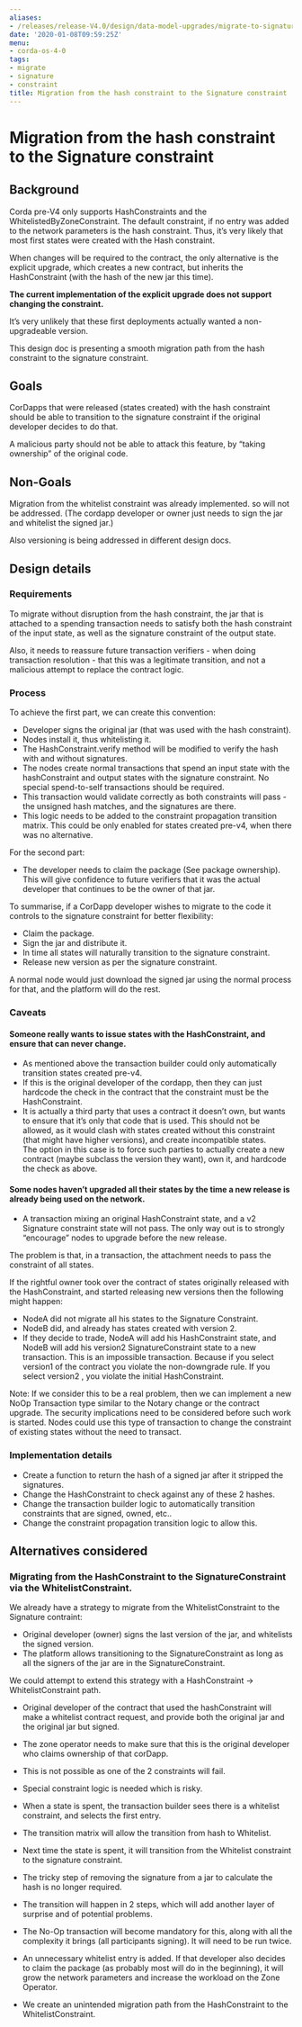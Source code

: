 ```yaml
---
aliases:
- /releases/release-V4.0/design/data-model-upgrades/migrate-to-signature-constraint.html
date: '2020-01-08T09:59:25Z'
menu:
- corda-os-4-0
tags:
- migrate
- signature
- constraint
title: Migration from the hash constraint to the Signature constraint
---
```



# Migration from the hash constraint to the Signature constraint


## Background

Corda pre-V4 only supports HashConstraints and the WhitelistedByZoneConstraint.
The default constraint, if no entry was added to the network parameters is the hash constraint.
Thus, it’s very likely that most first states were created with the Hash constraint.

When changes will be required to the contract, the only alternative is the explicit upgrade, which creates a new contract, but inherits the HashConstraint (with the hash of the new jar this time).

**The current implementation of the explicit upgrade does not support changing the constraint.**

It’s very unlikely that these first deployments actually wanted a non-upgradeable version.

This design doc is presenting a smooth migration path from the hash constraint to the signature constraint.


## Goals

CorDapps that were released (states created) with the hash constraint should be able to transition to the signature constraint if the original developer decides to do that.

A malicious party should not be able to attack this feature, by “taking ownership” of the original code.


## Non-Goals

Migration from the whitelist constraint was already implemented. so will not be addressed. (The cordapp developer or owner just needs to sign the jar and whitelist the signed jar.)

Also versioning is being addressed in different design docs.


## Design details


### Requirements

To migrate without disruption from the hash constraint, the jar that is attached to a spending transaction needs to satisfy both the hash constraint of the input state, as well as the signature constraint of the output state.

Also, it needs to reassure future transaction verifiers - when doing transaction resolution - that this was a legitimate transition, and not a malicious attempt to replace the contract logic.


### Process

To achieve the first part, we can create this convention:


* Developer signs the original jar (that was used with the hash constraint).
* Nodes install it, thus whitelisting it.
* The HashConstraint.verify method will be modified to verify the hash with and without signatures.
* The nodes create normal transactions that spend an input state with the hashConstraint and output states with the signature constraint. No special spend-to-self transactions should be required.
* This transaction would validate correctly as both constraints will pass - the unsigned hash matches, and the signatures are there.
* This logic needs to be added to the constraint propagation transition matrix. This could be only enabled for states created pre-v4, when there was no alternative.

For the second part:


* The developer needs to claim the package (See package ownership). This will give confidence to future verifiers that it was the actual developer that continues to be the owner of that jar.

To summarise, if a CorDapp developer wishes to migrate to the code it controls to the signature constraint for better flexibility:


* Claim the package.
* Sign the jar and distribute it.
* In time all states will naturally transition to the signature constraint.
* Release new version as per the signature constraint.

A normal node would just download the signed jar using the normal process for that, and the platform will do the rest.


### Caveats


#### Someone really wants to issue states with the HashConstraint, and ensure that can never change.


* As mentioned above the transaction builder could only automatically transition states created pre-v4.
* If this is the original developer of the cordapp, then they can just hardcode the check in the contract that the constraint must be the HashConstraint.
* It is actually a third party that uses a contract it doesn’t own, but wants to ensure that it’s only that code that is used.
This should not be allowed, as it would clash with states created without this constraint (that might have higher versions), and create incompatible states.<br>
The option in this case is to force such parties to actually create a new contract (maybe subclass the version they want), own it, and hardcode the check as above.


#### Some nodes haven’t upgraded all their states by the time a new release is already being used on the network.


* A transaction mixing an original HashConstraint state, and a v2 Signature constraint state will not pass. The only way out is to strongly “encourage” nodes to upgrade before the new release.

The problem is that, in a transaction, the attachment needs to pass the constraint of all states.

If the rightful owner took over the contract of states originally released with the HashConstraint, and started releasing new versions then the following might happen:


* NodeA did not migrate all his states to the Signature Constraint.
* NodeB did, and already has states created with version 2.
* If they decide to trade, NodeA will add his HashConstraint state, and NodeB will add his version2 SignatureConstraint state to a new transaction.
This is an impossible transaction. Because if you select version1 of the contract you violate the non-downgrade rule. If you select version2 , you violate the initial HashConstraint.

Note:  If we consider this to be a real problem, then we can implement a new NoOp Transaction type similar to the Notary change or the contract upgrade. The security implications need to be considered before such work is started.
Nodes could use this type of transaction to change the constraint of existing states without the need to transact.


### Implementation details


* Create a function to return the hash of a signed jar after it stripped the signatures.
* Change the HashConstraint to check against any of these 2 hashes.
* Change the transaction builder logic to automatically transition constraints that are signed, owned, etc..
* Change the constraint propagation transition logic to allow this.


## Alternatives considered


### Migrating from the HashConstraint to the SignatureConstraint via the WhitelistConstraint.

We already have a strategy to migrate from the WhitelistConstraint to the Signature contraint:


* Original developer (owner) signs the last version of the jar, and whitelists the signed version.
* The platform allows transitioning to the SignatureConstraint as long as all the signers of the jar are in the SignatureConstraint.

We could attempt to extend this strategy with a HashConstraint -> WhitelistConstraint path.


* Original developer of the contract that used the hashConstraint will make a whitelist contract request, and provide both the original jar and the original jar but signed.
* The zone operator needs to make sure that this is the original developer who claims ownership of that corDapp.


* This is not possible as one of the 2 constraints will fail.
* Special constraint logic is needed which is risky.


* When a state is spent, the transaction builder sees there is a whitelist constraint, and selects the first entry.
* The transition matrix will allow the transition from hash to Whitelist.
* Next time the state is spent, it will transition from the Whitelist constraint to the signature constraint.


* The tricky step of removing the signature from a jar to calculate the hash is no longer required.


* The transition will happen in 2 steps, which will add another layer of surprise and of potential problems.
* The No-Op transaction will become mandatory for this, along with all the complexity it brings (all participants signing). It will need to be run twice.
* An unnecessary whitelist entry is added. If that developer also decides to claim the package (as probably most will do in the beginning), it will grow the network parameters and increase the workload on the Zone Operator.
* We create an unintended migration path from the HashConstraint to the WhitelistConstraint.

